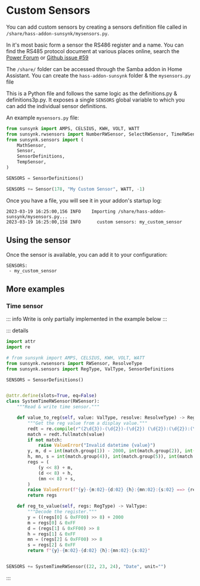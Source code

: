 # Custom Sensors

You can add custom sensors by creating a sensors definition file called in `/share/hass-addon-sunsynk/mysensors.py`.

In it's most basic form a sensor the RS486 register and a name. You can find the RS485 protocol document at various places online, search the [Power Forum](https://www.powerforum.co.za) or [Github issue #59](https://github.com/kellerza/sunsynk/issues/59)

The `/share/` folder can be accessed through the Samba addon in Home Assistant. You can create the `hass-addon-sunsynk` folder & the `mysensors.py` file

This is a Python file and follows the same logic as the definitions.py & definitions3p.py. It exposes a single `SENSORS` global variable to which you can add the individual sensor definitions.

An example `mysensors.py` file:

```python
from sunsynk import AMPS, CELSIUS, KWH, VOLT, WATT
from sunsynk.rwsensors import NumberRWSensor, SelectRWSensor, TimeRWSensor
from sunsynk.sensors import (
    MathSensor,
    Sensor,
    SensorDefinitions,
    TempSensor,
)

SENSORS = SensorDefinitions()

SENSORS += Sensor(178, "My Custom Sensor", WATT, -1)
```

Once you have a file, you will see it in your addon's startup log:

```
2023-03-19 16:25:00,156 INFO    Importing /share/hass-addon-sunsynk/mysensors.py...
2023-03-19 16:25:00,158 INFO      custom sensors: my_custom_sensor
```

## Using the sensor

Once the sensor is available, you can add it to your configuration:

```
SENSORS:
 - my_custom_sensor
```

## More examples

### Time sensor

::: info
Write is only partially implemented in the example below
:::

::: details
```python
import attr
import re

# from sunsynk import AMPS, CELSIUS, KWH, VOLT, WATT
from sunsynk.rwsensors import RWSensor, ResolveType
from sunsynk.sensors import RegType, ValType, SensorDefinitions

SENSORS = SensorDefinitions()


@attr.define(slots=True, eq=False)
class SystemTimeRWSensor(RWSensor):
    """Read & write time sensor."""

    def value_to_reg(self, value: ValType, resolve: ResolveType) -> RegType:
        """Get the reg value from a display value."""
        redt = re.compile(r"(2\d{3})-(\d{2})-(\d{2}) (\d{2}):(\d{2}):(\d{2})")
        match = redt.fullmatch(value)
        if not match:
            raise ValueError("Invalid datetime {value}")
        y, m, d = int(match.group(1)) - 2000, int(match.group(2)), int(match.group(3))
        h, mn, s = int(match.group(4)), int(match.group(5)), int(match.group(6))
        regs = (
            (y << 8) + m,
            (d << 8) + h,
            (mn << 8) + s,
        )
        raise ValueError(f"{y}-{m:02}-{d:02} {h}:{mn:02}:{s:02} ==> {regs}")
        return regs

    def reg_to_value(self, regs: RegType) -> ValType:
        """Decode the register."""
        y = ((regs[0] & 0xFF00) >> 8) + 2000
        m = regs[0] & 0xFF
        d = (regs[1] & 0xFF00) >> 8
        h = regs[1] & 0xFF
        mn = (regs[2] & 0xFF00) >> 8
        s = regs[2] & 0xFF
        return f"{y}-{m:02}-{d:02} {h}:{mn:02}:{s:02}"


SENSORS += SystemTimeRWSensor((22, 23, 24), "Date", unit="")
```
:::
